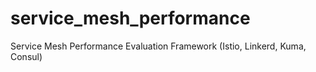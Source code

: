 # service_mesh_performance
Service Mesh Performance Evaluation Framework (Istio, Linkerd, Kuma, Consul)
